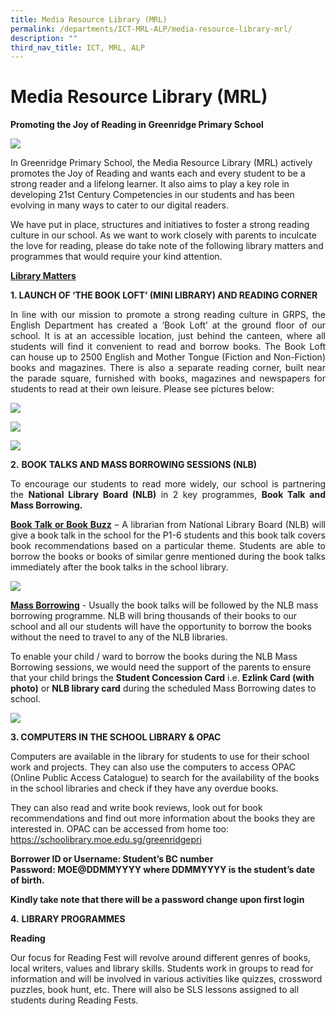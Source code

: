 ```yaml
---
title: Media Resource Library (MRL)
permalink: /departments/ICT-MRL-ALP/media-resource-library-mrl/
description: ""
third_nav_title: ICT, MRL, ALP
---
```

# Media Resource Library (MRL)

**Promoting the Joy of Reading in Greenridge Primary School**

![](/images/Departments/ICT,%20MRL,%20ALP/Media%20Resource%20Library%20(MRL)/MRL1.jpg)

In Greenridge Primary School, the Media Resource Library (MRL) actively promotes the Joy of Reading and wants each and every student to be a strong reader and a lifelong learner. It also aims to play a key role in developing 21st Century Competencies in our students and has been evolving in many ways to cater to our digital readers.  
  
We have put in place, structures and initiatives to foster a strong reading culture in our school. As we want to work closely with parents to inculcate the love for reading, please do take note of the following library matters and programmes that would require your kind attention.  
  
<u><b>Library Matters</b></u>  

**1\. LAUNCH OF ‘THE BOOK LOFT’ (MINI LIBRARY) AND READING CORNER**  

<p style="text-align: justify;">In line with our mission to promote a strong reading culture in GRPS, the English Department has created a ‘Book Loft’ at the ground floor of our school. It is at an accessible location, just behind the canteen, where all students will find it convenient to read and borrow books. The Book Loft can house up to 2500 English and Mother Tongue (Fiction and Non-Fiction) books and magazines. There is also a separate reading corner, built near the parade square, furnished with books, magazines and newspapers for students to read at their own leisure. Please see pictures below:</p>

![](/images/Departments/ICT,%20MRL,%20ALP/Media%20Resource%20Library%20(MRL)/BookLoft.jpg)

![](/images/Departments/ICT,%20MRL,%20ALP/Media%20Resource%20Library%20(MRL)/Insidebookloft.jpg)

![](/images/Departments/ICT,%20MRL,%20ALP/Media%20Resource%20Library%20(MRL)/ReadingCorner.jpg)

**2.** **BOOK TALKS AND MASS BORROWING SESSIONS (NLB)**  

<p style="text-align: justify;">To encourage our students to read more widely, our school is partnering the <b>National Library Board (NLB)</b> in 2 key programmes, <b>Book Talk and Mass Borrowing.</b></p>

<p style="text-align: justify;"><b><u>Book Talk or Book Buzz</u></b> – A librarian from National Library Board (NLB) will give a book talk in the school for the P1-6 students and this book talk covers book recommendations based on a particular theme. Students are able to borrow the books or books of similar genre mentioned during the book talks immediately after the book talks in the school library.</p>

![](/images/Departments/ICT,%20MRL,%20ALP/Media%20Resource%20Library%20(MRL)/BookTalk.jpg)

<u><b>Mass Borrowing</b></u> \- Usually the book talks will be followed by the NLB mass borrowing programme. NLB will bring thousands of their books to our school and all our students will have the opportunity to borrow the books without the need to travel to any of the NLB libraries.  

To enable your child / ward to borrow the books during the NLB Mass Borrowing sessions, we would need the support of the parents to ensure that your child brings the **Student Concession Card** i.e. **Ezlink Card (with photo)** or **NLB library card** during the scheduled Mass Borrowing dates to school.

![](/images/Departments/ICT,%20MRL,%20ALP/Media%20Resource%20Library%20(MRL)/MassBorrowing.jpg)


**3\. COMPUTERS IN THE SCHOOL LIBRARY & OPAC**

Computers are available in the library for students to use for their school work and projects. They can also use the computers to access OPAC (Online Public Access Catalogue) to search for the availability of the books in the school libraries and check if they have any overdue books.  
  
They can also read and write book reviews, look out for book recommendations and find out more information about the books they are interested in. OPAC can be accessed from home too:   
<a href="https://schoolibrary.moe.edu.sg/greenridgepri" target="_blank">https://schoolibrary.moe.edu.sg/greenridgepri</a>


  
**Borrower ID or Username: Student’s BC number**  
**Password: MOE@DDMMYYYY where DDMMYYYY is the student’s date of birth.**  
  
**Kindly take note that there will be a password change upon first login**  
  

**4.** **LIBRARY PROGRAMMES**

**Reading**

Our focus for Reading Fest will revolve around different genres of books, local writers, values and library skills. Students work in groups to read for information and will be involved in various activities like quizzes, crossword puzzles, book hunt, etc. There will also be SLS lessons assigned to all students during Reading Fests.